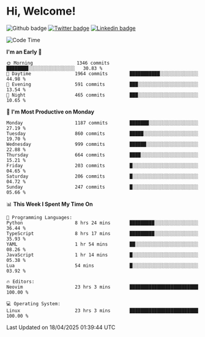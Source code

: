   # Hi, Welcome!
  ![Github badge](https://img.shields.io/github/followers/kraken-afk.svg?style=social&label=Follow&maxAge=2592000)
  [![Twitter badge](https://img.shields.io/badge/-Twitter-00acee?style=flat-square&logo=Twitter&logoColor=white)](https://twitter.com/trshppl)
  [![Linkedin badge](https://img.shields.io/badge/LinkedIn-0077B5?style=flat-square&logo=linkedin&logoColor=white)](https://www.linkedin.com/in/noveanrer)
<!--START_SECTION:waka-->
![Code Time](http://img.shields.io/badge/Code%20Time-874%20hrs%2038%20mins-blue)

**I'm an Early 🐤** 

```text
🌞 Morning                1346 commits        ████████░░░░░░░░░░░░░░░░░   30.83 % 
🌆 Daytime                1964 commits        ███████████░░░░░░░░░░░░░░   44.98 % 
🌃 Evening                591 commits         ███░░░░░░░░░░░░░░░░░░░░░░   13.54 % 
🌙 Night                  465 commits         ███░░░░░░░░░░░░░░░░░░░░░░   10.65 % 
```
📅 **I'm Most Productive on Monday** 

```text
Monday                   1187 commits        ███████░░░░░░░░░░░░░░░░░░   27.19 % 
Tuesday                  860 commits         █████░░░░░░░░░░░░░░░░░░░░   19.70 % 
Wednesday                999 commits         ██████░░░░░░░░░░░░░░░░░░░   22.88 % 
Thursday                 664 commits         ████░░░░░░░░░░░░░░░░░░░░░   15.21 % 
Friday                   203 commits         █░░░░░░░░░░░░░░░░░░░░░░░░   04.65 % 
Saturday                 206 commits         █░░░░░░░░░░░░░░░░░░░░░░░░   04.72 % 
Sunday                   247 commits         █░░░░░░░░░░░░░░░░░░░░░░░░   05.66 % 
```


📊 **This Week I Spent My Time On** 

```text
💬 Programming Languages: 
Python                   8 hrs 24 mins       █████████░░░░░░░░░░░░░░░░   36.44 % 
TypeScript               8 hrs 17 mins       █████████░░░░░░░░░░░░░░░░   35.93 % 
YAML                     1 hr 54 mins        ██░░░░░░░░░░░░░░░░░░░░░░░   08.26 % 
JavaScript               1 hr 14 mins        █░░░░░░░░░░░░░░░░░░░░░░░░   05.38 % 
Lua                      54 mins             █░░░░░░░░░░░░░░░░░░░░░░░░   03.92 % 

🔥 Editors: 
Neovim                   23 hrs 3 mins       █████████████████████████   100.00 % 

💻 Operating System: 
Linux                    23 hrs 3 mins       █████████████████████████   100.00 % 
```


 Last Updated on 18/04/2025 01:39:44 UTC
<!--END_SECTION:waka-->